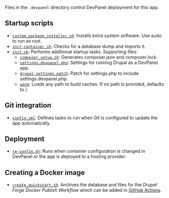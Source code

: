 Files in the `.devpanel` directory control DevPanel deployment for this app.


## Startup scripts

- [`custom_package_installer.sh`](custom_package_installer.sh): Installs
  extra system software. Use sudo to run as root.
- [`init-container.sh`](init-container.sh): Checks for a database dump and
  imports it.
- [`init.sh`](init.sh): Performs additional startup tasks. Supporting files:
  - [`composer_setup.sh`](composer_setup.sh): Generates composer.json and
    composer.lock.
  - [`settings.devpanel.php`](settings.devpanel.php): Settings for running
    Drupal as a DevPanel app.
  - [`drupal-settings.patch`](drupal-settings.patch): Patch for settings.php
    to include settings.devpanel.php.
  - [`warm`](warm): Loads any path to build caches. If no path is provided,
    defaults to /.


## Git integration

- [`config.yml`](config.yml): Defines tasks to run when Git is configured to
  update the app automatically.


## Deployment

- [`re-config.sh`](re-config.sh): Runs when container configuration is
  changed in DevPanel or the app is deployed to a hosting provider.


## Creating a Docker image

- [`create_quickstart.sh`](create_quickstart.sh): Archives the
  database and files for the _Drupal Forge Docker Publish Workflow_ which can be
  added in [GitHub Actions](https://github.com/drupalforge/starter_template/actions).
